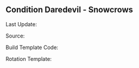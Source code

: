 ## Condition Daredevil - Snowcrows
Last Update: 

Source:

Build Template Code: ` `

Rotation Template: ` `